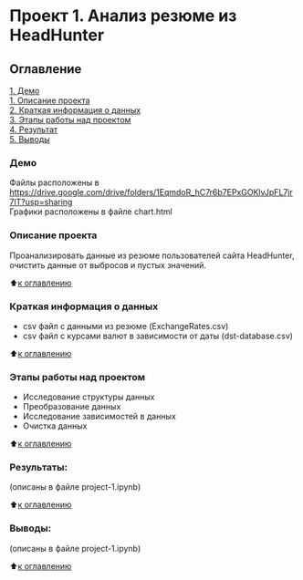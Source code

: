 # Проект 1. Анализ резюме из HeadHunter

## Оглавление 
[1. Демо](.README.md#Демо)   
[1. Описание проекта](.README.md#Описание-проекта)   
[2. Краткая информация о данных](.README.md#Краткая-информация-о-данных)  
[3. Этапы работы над проектом](.README.md#Этапы-работы-над-проектом)  
[4. Результат](.README.md#Результат)    
[5. Выводы](.README.md#Выводы) 


### Демо
Файлы расположены в https://drive.google.com/drive/folders/1EqmdoR_hC7r6b7EPxGOKlvJpFL7jr7lT?usp=sharing   
Графики расположены в файле chart.html



### Описание проекта    
Проанализировать данные из резюме пользователей сайта HeadHunter, очистить данные от выбросов и пустых значений.

:arrow_up:[к оглавлению](_)


### Краткая информация о данных
- csv файл с данными из резюме (ExchangeRates.csv)
- csv файл с курсами валют в зависимости от даты (dst-database.csv)
  
:arrow_up:[к оглавлению](.README.md#Оглавление)


### Этапы работы над проектом  
- Исследование структуры данных
- Преобразование данных
- Исследование зависимостей в данных
- Очистка данных

:arrow_up:[к оглавлению](.README.md#Оглавление)


### Результаты:  
(описаны в файле project-1.ipynb)

:arrow_up:[к оглавлению](.README.md#Оглавление)


### Выводы:  
(описаны в файле project-1.ipynb)

:arrow_up:[к оглавлению](.README.md#Оглавление)
